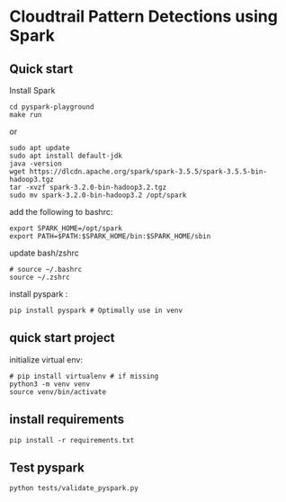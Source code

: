 # Cloudtrail Pattern Detections using Spark

## Quick start
Install Spark
```
cd pyspark-playground
make run
```
or
```
sudo apt update
sudo apt install default-jdk
java -version
wget https://dlcdn.apache.org/spark/spark-3.5.5/spark-3.5.5-bin-hadoop3.tgz
tar -xvzf spark-3.2.0-bin-hadoop3.2.tgz
sudo mv spark-3.2.0-bin-hadoop3.2 /opt/spark

```

add the following to bashrc:
```
export SPARK_HOME=/opt/spark
export PATH=$PATH:$SPARK_HOME/bin:$SPARK_HOME/sbin
```
update bash/zshrc
```
# source ~/.bashrc
source ~/.zshrc
```
install pyspark :
```
pip install pyspark # Optimally use in venv
```
## quick start project
initialize virtual env:
```
# pip install virtualenv # if missing
python3 -m venv venv
source venv/bin/activate
```
## install requirements
```
pip install -r requirements.txt
```
## Test pyspark
```
python tests/validate_pyspark.py
```

